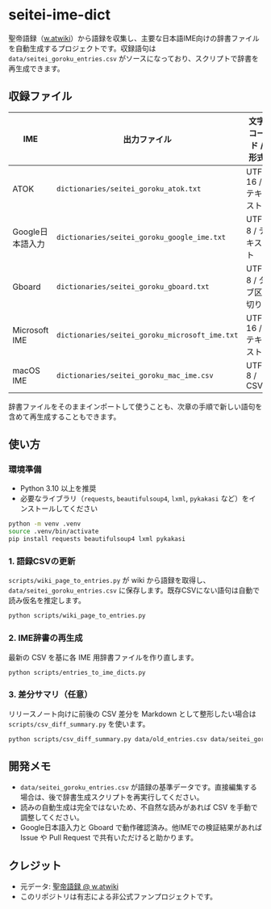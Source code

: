 # seitei-ime-dict

聖帝語録（[w.atwiki](https://w.atwiki.jp/seitei/pages/12.html)）から語録を収集し、主要な日本語IME向けの辞書ファイルを自動生成するプロジェクトです。収録語句は `data/seitei_goroku_entries.csv` がソースになっており、スクリプトで辞書を再生成できます。

## 収録ファイル

| IME | 出力ファイル | 文字コード / 形式 |
| --- | --- | --- |
| ATOK | `dictionaries/seitei_goroku_atok.txt` | UTF-16 / テキスト |
| Google日本語入力 | `dictionaries/seitei_goroku_google_ime.txt` | UTF-8 / テキスト |
| Gboard | `dictionaries/seitei_goroku_gboard.txt` | UTF-8 / タブ区切り |
| Microsoft IME | `dictionaries/seitei_goroku_microsoft_ime.txt` | UTF-16 / テキスト |
| macOS IME | `dictionaries/seitei_goroku_mac_ime.csv` | UTF-8 / CSV |

辞書ファイルをそのままインポートして使うことも、次章の手順で新しい語句を含めて再生成することもできます。

## 使い方

### 環境準備

- Python 3.10 以上を推奨
- 必要なライブラリ（`requests`, `beautifulsoup4`, `lxml`, `pykakasi` など）をインストールしてください

```bash
python -m venv .venv
source .venv/bin/activate
pip install requests beautifulsoup4 lxml pykakasi
```

### 1. 語録CSVの更新

`scripts/wiki_page_to_entries.py` が wiki から語録を取得し、`data/seitei_goroku_entries.csv` に保存します。既存CSVにない語句は自動で読み仮名を推定します。

```bash
python scripts/wiki_page_to_entries.py
```

### 2. IME辞書の再生成

最新の CSV を基に各 IME 用辞書ファイルを作り直します。

```bash
python scripts/entries_to_ime_dicts.py
```

### 3. 差分サマリ（任意）

リリースノート向けに前後の CSV 差分を Markdown として整形したい場合は `scripts/csv_diff_summary.py` を使います。

```bash
python scripts/csv_diff_summary.py data/old_entries.csv data/seitei_goroku_entries.csv
```

## 開発メモ

- `data/seitei_goroku_entries.csv` が語録の基準データです。直接編集する場合は、後で辞書生成スクリプトを再実行してください。
- 読みの自動生成は完全ではないため、不自然な読みがあれば CSV を手動で調整してください。
- Google日本語入力と Gboard で動作確認済み。他IMEでの検証結果があれば Issue や Pull Request で共有いただけると助かります。

## クレジット

- 元データ: [聖帝語録 @ w.atwiki](https://w.atwiki.jp/seitei/pages/12.html)
- このリポジトリは有志による非公式ファンプロジェクトです。
